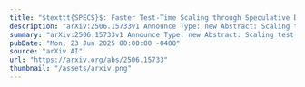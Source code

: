 ```yaml
---
title: "$texttt{SPECS}$: Faster Test-Time Scaling through Speculative Drafts"
description: "arXiv:2506.15733v1 Announce Type: new Abstract: Scaling test-time compute has driven the recent advances in the reasoning capabilities of large language models (LLMs), typically by allocating additional computation for more thorough exploration. However, increased compute often comes at the expense of higher user-facing latency, directly impacting user experience. Current test-time scaling methods primarily optimize for accuracy based on total compute resources (FLOPS), often overlooking latency constraints. To address this gap, we propose $texttt{SPECS}$, a latency-aware test-time scaling method inspired by speculative decoding. $texttt{SPECS}$~uses a smaller, faster model to generate candidate sequences efficiently, and evaluates these candidates using signals from both a larger target model and a dedicated reward model. We introduce new integration strategies, including reward-guided soft verification and a reward-based deferral mechanism. Empirical results on MATH500, AMC23 and OlympiadBench datasets show that $texttt{SPECS}$~matches or surpasses beam search accuracy while reducing latency by up to $sim$19.1%. Our theoretical analysis shows that our algorithm converges to the solution of a KL-regularized reinforcement learning objective with increasing beam width."
summary: "arXiv:2506.15733v1 Announce Type: new Abstract: Scaling test-time compute has driven the recent advances in the reasoning capabilities of large language models (LLMs), typically by allocating additional computation for more thorough exploration. However, increased compute often comes at the expense of higher user-facing latency, directly impacting user experience. Current test-time scaling methods primarily optimize for accuracy based on total compute resources (FLOPS), often overlooking latency constraints. To address this gap, we propose $texttt{SPECS}$, a latency-aware test-time scaling method inspired by speculative decoding. $texttt{SPECS}$~uses a smaller, faster model to generate candidate sequences efficiently, and evaluates these candidates using signals from both a larger target model and a dedicated reward model. We introduce new integration strategies, including reward-guided soft verification and a reward-based deferral mechanism. Empirical results on MATH500, AMC23 and OlympiadBench datasets show that $texttt{SPECS}$~matches or surpasses beam search accuracy while reducing latency by up to $sim$19.1%. Our theoretical analysis shows that our algorithm converges to the solution of a KL-regularized reinforcement learning objective with increasing beam width."
pubDate: "Mon, 23 Jun 2025 00:00:00 -0400"
source: "arXiv AI"
url: "https://arxiv.org/abs/2506.15733"
thumbnail: "/assets/arxiv.png"
---
```


